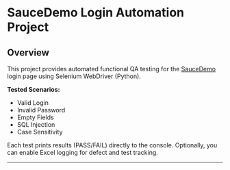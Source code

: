 # SauceDemo Login Automation Project

## Overview

This project provides automated functional QA testing for the [SauceDemo](https://www.saucedemo.com/v1/) login page using Selenium WebDriver (Python).

**Tested Scenarios:**
- Valid Login
- Invalid Password
- Empty Fields
- SQL Injection
- Case Sensitivity

Each test prints results (PASS/FAIL) directly to the console. Optionally, you can enable Excel logging for defect and test tracking.

---


